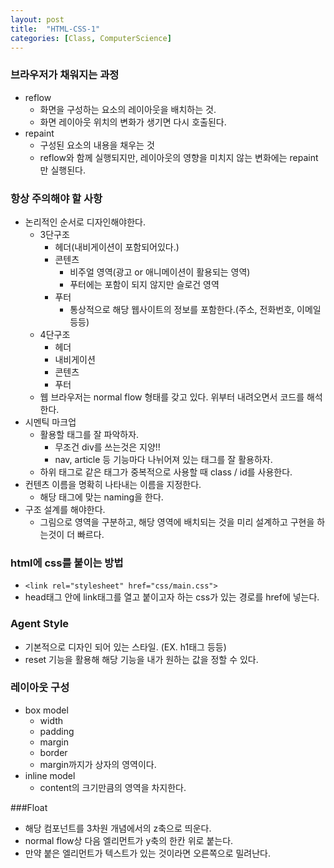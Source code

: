 ```yaml
---
layout: post
title:  "HTML-CSS-1"
categories: [Class, ComputerScience]
---
```


### 브라우저가 채워지는 과정
- reflow
  - 화면을 구성하는 요소의 레이아웃을 배치하는 것.
  - 화면 레이아웃 위치의 변화가 생기면 다시 호출된다.
- repaint
  - 구성된 요소의 내용을 채우는 것
  - reflow와 함께 실행되지만, 레이아웃의 영향을 미치지 않는 변화에는 repaint만 실행된다.

### 항상 주의해야 할 사항
- 논리적인 순서로 디자인해야한다.
  - 3단구조
    - 헤더(내비게이션이 포함되어있다.)
    - 콘텐츠
      - 비주얼 영역(광고 or 애니메이션이 활용되는 영역)
      - 푸터에는 포함이 되지 않지만 슬로건 영역
    - 푸터
      - 통상적으로 해당 웹사이트의 정보를 포함한다.(주소, 전화번호, 이메일 등등)
  - 4단구조
    - 헤더
    - 내비게이션
    - 콘텐츠
    - 푸터
  - 웹 브라우저는 normal flow 형태를 갖고 있다. 위부터 내려오면서 코드를 해석한다.
- 시멘틱 마크업
  - 활용할 태그를 잘 파악하자.
    - 무조건 div를 쓰는것은 지양!!
    - nav, article 등 기능마다 나뉘어져 있는 태그를 잘 활용하자.
  - 하위 태그로 같은 태그가 중복적으로 사용할 때 class / id를 사용한다.
- 컨텐츠 이름을 명확히 나타내는 이름을 지정한다.
  - 해당 태그에 맞는 naming을 한다.
- 구조 설계를 해야한다.
  - 그림으로 영역을 구분하고, 해당 영역에 배치되는 것을 미리 설계하고 구현을 하는것이 더 빠르다.

### html에 css를 붙이는 방법
- `<link rel="stylesheet" href="css/main.css">`
- head태그 안에 link태그를 열고 붙이고자 하는 css가 있는 경로를 href에 넣는다.


### Agent Style
  - 기본적으로 디자인 되어 있는 스타일. (EX. h1태그 등등)
  - reset 기능을 활용해 해당 기능을 내가 원하는 값을 정할 수 있다.

### 레이아웃 구성
- box model
  - width
  - padding
  - margin
  - border
  - margin까지가 상자의 영역이다.
- inline model
  - content의 크기만큼의 영역을 차지한다.

###Float
- 해당 컴포넌트를 3차원 개념에서의 z축으로 띄운다.
- normal flow상 다음 엘리먼트가 y축의 한칸 위로 붙는다.
- 만약 붙은 엘리먼트가 텍스트가 있는 것이라면 오른쪽으로 밀려난다.